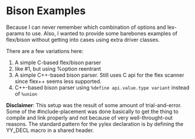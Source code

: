 # Bison Examples

Because I can never remember which combination of options and lex-params to use. Also, I wanted to provide some barebones examples of flex/bison without getting into cases using extra driver classes. 

There are a few variations here:

1. A simple C-based flex/bison parser
2. like #1, but using %option reentrant
3. A simple C++-based bison parser. Still uses C api for the flex scanner since flex++ seems less supported.
4. C++-based bison parser using `%define api.value.type variant` instead of `%union`

**Disclaimer**: This setup was the result of some amount of trial-and-error. Some of the #include-placement was done basically to get the thing to compile and link properly and not because of very well-throught-out reasons. The standard pattern for the yylex declaration is by defining the YY_DECL macro in a shared header.